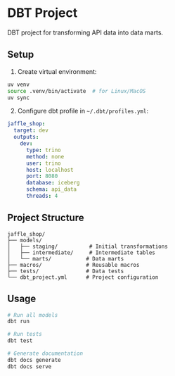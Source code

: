 # DBT Project

DBT project for transforming API data into data marts.

## Setup

1. Create virtual environment:
```bash
uv venv
source .venv/bin/activate  # for Linux/MacOS
uv sync
```

2. Configure dbt profile in `~/.dbt/profiles.yml`:
```yaml
jaffle_shop:
  target: dev
  outputs:
    dev:
      type: trino
      method: none
      user: trino
      host: localhost
      port: 8080
      database: iceberg
      schema: api_data
      threads: 4
```

## Project Structure
```
jaffle_shop/
├── models/
│   ├── staging/          # Initial transformations
│   ├── intermediate/     # Intermediate tables
│   └── marts/           # Data marts
├── macros/              # Reusable macros
├── tests/               # Data tests
└── dbt_project.yml      # Project configuration
```

## Usage

```bash
# Run all models
dbt run

# Run tests
dbt test

# Generate documentation
dbt docs generate
dbt docs serve
```
